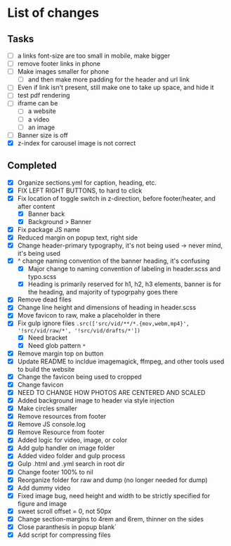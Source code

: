 # List of changes

## Tasks
- [ ] a links font-size are too small in mobile, make bigger
- [ ] remove footer links in phone
- [ ] Make images smaller for phone
  - [ ] and then make more padding for the header and url link
  
- [ ] Even if link isn't present, still make one to take up space, and hide it
- [ ] test pdf rendering
- [ ] iframe can be
  - [ ] a website
  - [ ] a video
  - [ ] an image
- [ ] Banner size is off
- [x] z-index for carousel image is not correct

## Completed
- [x] Organize sections.yml for caption, heading, etc.
- [x] FIX LEFT RIGHT BUTTONS, to hard to click
- [x] Fix location of toggle switch in z-direction, before footer/heater, and after content
  - [x] Banner back
  - [x] Background > Banner
- [x] Fix package JS name
- [x] Reduced margin on popup text, right side
- [x] Change header-primary typography, it's not being used -> never mind, it's being used
- [x] ^ change naming convention of the banner heading, it's confusing
  - [x] Major change to naming convention of labeling in header.scss and typo.scss
  - [x] Heading is primarily reserved for h1, h2, h3 elements, banner is for the heading, and majority of typogrpahy goes there
- [x] Remove dead files
- [x] Change line height and dimensions of heading in header.scss
- [x] Move favicon to raw, make a placeholder in there
- [x] Fix gulp ignore files `.src(['src/vid/**/*.{mov,webm,mp4}', '!src/vid/raw/*', '!src/vid/drafts/*'])`
  - [x] Need bracket
  - [x] Need glob pattern `*`
- [x] Remove margin top on button
- [x] Update README to incldue imagemagick, ffmpeg, and other tools used to build the website
- [x] Change the favicon being used to cropped
- [x] Change favicon
- [x] NEED TO CHANGE HOW PHOTOS ARE CENTERED AND SCALED
- [x] Added background image to header via style injection
- [x] Make circles smaller
- [x] Remove resources from footer
- [x] Remove JS console.log
- [x] Remove Resource from footer
- [x] Added logic for video, image, or color
- [x] Add gulp handler on image folder
- [x] Added video folder and gulp process
- [x] Gulp .html and .yml search in root dir
- [x] Change footer 100% to nil
- [x] Reorganize folder for raw and dump (no longer needed for dump)
- [x] Add dummy video
- [x] Fixed image bug, need height and width to be strictly specified for figure and image
- [x] sweet scroll offset = 0, not 50px
- [x] Change section-margins to 4rem and 6rem, thinner on the sides
- [x] Close paranthesis in popup blank`
- [x] Add script for compressing files